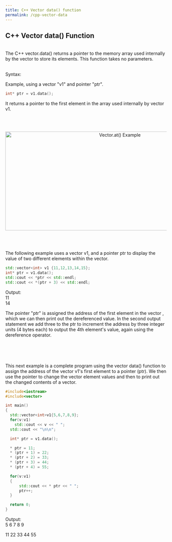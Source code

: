```yaml
---
title: C++ Vector data() function
permalink: /cpp-vector-data
---
```


## C++ Vector data() Function
<br/>
The C++ vector.data() returns a pointer to the memory array used internally by the vector to store its elements. This function takes no parameters.
<br/><br/>

Syntax:

Example, using a vector "v1" and pointer "ptr".
```cpp
int* ptr = v1.data();
```

It returns a pointer to the first element in the array used internally by vector v1.

<br/><br/>
<p align="center">
<img width="700" height="308" src="images\videos\Cpp11\vector_data.jpg" title="Vector.at() Example">
</p>
<br/><br/>

The following example uses a vector v1, and a pointer ptr to display the value of two different elements within the vector.
```cpp
std::vector<int> v1 {11,12,13,14,15};
int* ptr = v1.data();
std::cout << *ptr << std::endl;
std::cout << *(ptr + 3) << std::endl;
```
Output:<br/>
11<br/>
14

The pointer "ptr" is assigned the address of the first element in the vector , which we can then print out the dereferenced value. In the second output statement we add three to the ptr to increment the address by three integer units (4 bytes each) to output the 4th element's value, again using the dereference operator.

<br/><br/><br/>

This next example is a complete program using the vector data() function to assign the address of the vector v1's first element to a pointer (ptr). We then use the pointer to change the vector element values and then to print out the changed contents of a vector.

```cpp
#include<iostream>
#include<vector>

int main()
{
  std::vector<int>v1{5,6,7,8,9};
  for(v:v1)
    std::cout << v << " ";
  std::cout << "\n\n";

  int* ptr = v1.data();

  * ptr = 11;
  * (ptr + 1) = 22;
  * (ptr + 2) = 33;
  * (ptr + 3) = 44;
  * (ptr + 4) = 55;

  for(v:v1)
  {
      std::cout << * ptr << " ";
      ptr++;
  }

  return 0;
}

```
Output: <br/>
5 6 7 8 9 <br/>

11 22 33 44 55

<br/><br/>
